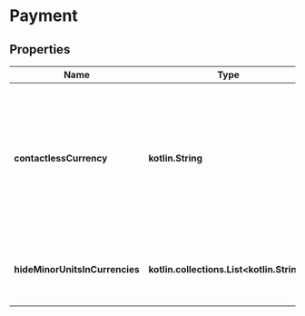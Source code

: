
# Payment

## Properties
Name | Type | Description | Notes
------------ | ------------- | ------------- | -------------
**contactlessCurrency** | **kotlin.String** | The default currency for contactless payments on the payment terminal, as the three-letter [ISO 4217](https://en.wikipedia.org/wiki/ISO_4217) currency code. |  [optional]
**hideMinorUnitsInCurrencies** | **kotlin.collections.List&lt;kotlin.String&gt;** | Hides the minor units for the listed [ISO currency codes](https://en.wikipedia.org/wiki/ISO_4217). |  [optional]



